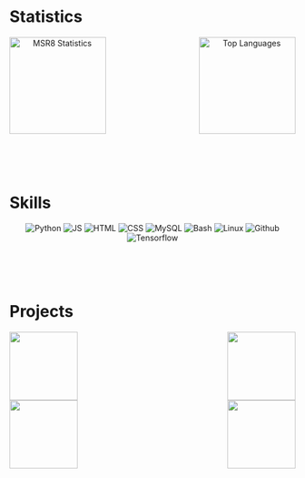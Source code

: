 # Statistics

<div style="display:flex; justify-content:space-between;" align=center>
    <img alt="MSR8 Statistics" height=170 src="https://github-readme-stats.vercel.app/api?username=msr8&show_icons=true&rank_icon=github&hide=prs&include_all_commits=true&theme=radical" />
    <img alt="Top Languages"   height=170 src="https://github-readme-stats.vercel.app/api/top-langs/?username=msr8&layout=compact&theme=radical" />
</div>

<!-- ![Wakatime Statistics](https://github-readme-stats.vercel.app/api/wakatime?username=msr8&theme=dark&layout=compact) -->



<br><br><br>



# Skills

<div align=center>

![Python](https://skillicons.dev/icons?i=py)
![JS](https://skillicons.dev/icons?i=js)
![HTML](https://skillicons.dev/icons?i=html)
![CSS](https://skillicons.dev/icons?i=css)
![MySQL](https://skillicons.dev/icons?i=mysql)
![Bash](https://skillicons.dev/icons?i=bash)
![Linux](https://skillicons.dev/icons?i=linux)
![Github](https://skillicons.dev/icons?i=github)
![Tensorflow](https://skillicons.dev/icons?i=tensorflow)
</div>

<!-- <img src="https://skillicons.dev/icons?i=js" height="40" alt="javascript logo"  />
<img src="https://skillicons.dev/icons?i=mysql" height="40" alt="mysql logo"  />
<img src="https://skillicons.dev/icons?i=py" height="40" alt="python logo"  />
<img src="https://skillicons.dev/icons?i=github" height="40" alt="github logo"  />
<img src="https://cdn.jsdelivr.net/gh/devicons/devicon/icons/css3/css3-original.svg" height="40" alt="css3 logo"  />
<img src="https://cdn.jsdelivr.net/gh/devicons/devicon/icons/html5/html5-original.svg" height="40" alt="html5 logo"  />
<img src="https://skillicons.dev/icons?i=linux" height="40" alt="linux logo"  />
<img src="https://skillicons.dev/icons?i=bash" height="40" alt="bash logo"  />
<img src="https://skillicons.dev/icons?i=tensorflow" height="40" alt="tensorflow logo"  /> -->



<br><br><br>



# Projects

<div style="display:flex; justify-content:space-between;">
<a href="https://github.com/msr8/markify">  <img src="https://github-readme-stats.vercel.app/api/pin/?username=msr8&repo=markify&theme=dark"   height=120 /></a>
<a href="https://github.com/msr8/ticactoe"> <img src="https://github-readme-stats.vercel.app/api/pin/?username=msr8&repo=tictactoe&theme=dark" height=120 /></a>
</div>
<div style="display:flex; justify-content:space-between;">
<a href="https://github.com/msr8/cats">     <img src="https://github-readme-stats.vercel.app/api/pin/?username=msr8&repo=cats&theme=dark"      height=120 /></a>
<a href="https://github.com/msr8/dotfiles"> <img src="https://github-readme-stats.vercel.app/api/pin/?username=msr8&repo=dotfiles&theme=dark"  height=120 /></a>
</div>

<!-- [ ![cats](https://github-readme-stats.vercel.app/api/pin/?username=msr8&repo=cats&theme=dark) ](https://github.com/msr8/cats)
[ ![markify](https://github-readme-stats.vercel.app/api/pin/?username=msr8&repo=markify&theme=github_dark) ](https://github.com/msr8/markify)
[ ![dotfiles](https://github-readme-stats.vercel.app/api/pin/?username=msr8&repo=dotfiles&theme=github_dark) ](https://github.com/msr8/dotfiles) -->




<!--
GOOD THEMES

dark
radical
midnight-purple
github_dark

&bg_color=30,e96443,904e95&title_color=fff&text_color=fff

![Kittinan's github stats](https://github-readme-stats.vercel.app/api?username=kittinan&show_icons=true&title_color=fff&icon_color=79ff97&text_color=9f9f9f&bg_color=151515)

-->



